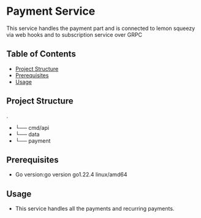 # Payment Service

This service handles the payment part and is connected to lemon squeezy via web hooks and to subscription service over GRPC

## Table of Contents

- [Project Structure](#project-structure)
- [Prerequisites](#prerequisites)
- [Usage](#usage)

## Project Structure

.

- └──  cmd/api
- └──  data
- └── payment

## Prerequisites

- Go version:go version go1.22.4 linux/amd64

## Usage

- This service handles all the payments and recurring payments.


